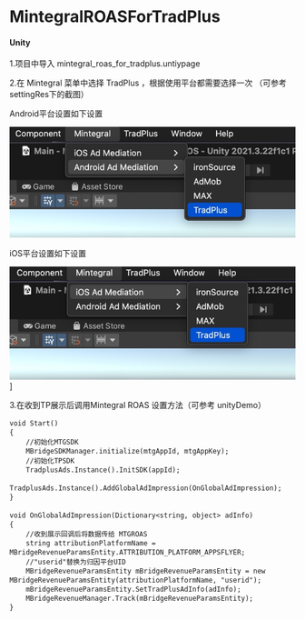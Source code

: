 # MintegralROASForTradPlus

#### Unity 

1.项目中导入 mintegral_roas_for_tradplus.untiypage 

2.在 Mintegral 菜单中选择 TradPlus ，根据使用平台都需要选择一次 （可参考 settingRes下的截图）

Android平台设置如下设置

![](https://github.com/tradplus/MintegralROASForTradPlus/blob/main/settingRes/AndroidSetting.jpg?raw=true)

iOS平台设置如下设置

![](https://github.com/tradplus/MintegralROASForTradPlus/blob/main/settingRes/iOSSetting.jpg?raw=true)]

3.在收到TP展示后调用Mintegral ROAS 设置方法（可参考 unityDemo）
 
```
void Start()
{
    //初始化MTGSDK
    MBridgeSDKManager.initialize(mtgAppId, mtgAppKey);
    //初始化TPSDK
    TradplusAds.Instance().InitSDK(appId);
    TradplusAds.Instance().AddGlobalAdImpression(OnGlobalAdImpression);
}

void OnGlobalAdImpression(Dictionary<string, object> adInfo)
{
    //收到展示回调后将数据传给 MTGROAS
    string attributionPlatformName = MBridgeRevenueParamsEntity.ATTRIBUTION_PLATFORM_APPSFLYER;
    //"userid"替换为归因平台UID
    MBridgeRevenueParamsEntity mBridgeRevenueParamsEntity = new MBridgeRevenueParamsEntity(attributionPlatformName, "userid");
    mBridgeRevenueParamsEntity.SetTradPlusAdInfo(adInfo);
    MBridgeRevenueManager.Track(mBridgeRevenueParamsEntity);
}

```
